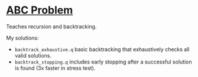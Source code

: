 # [ABC Problem](https://code.kx.com/q/learn/pb/abc-problem/)
Teaches recursion and backtracking.

My solutions:
- `backtrack_exhaustive.q` basic backtracking that exhaustively checks all valid solutions.
- `backtrack_stopping.q` includes early stopping after a successful solution is found (3x faster in stress test).

